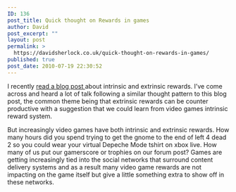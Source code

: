 ```yaml
---
ID: 136
post_title: Quick thought on Rewards in games
author: David
post_excerpt: ""
layout: post
permalink: >
  https://davidsherlock.co.uk/quick-thought-on-rewards-in-games/
published: true
post_date: 2010-07-19 22:30:52
---
```

I recently <a href="http://drealmer.tumblr.com/post/667606021/rewards-and-meaning"> read a blog post </a> about intrinsic and extrinsic rewards. I’ve come across and heard a lot of talk following a similar thought pattern to this blog post, the common theme being that extrinsic rewards can be counter productive with a suggestion that we could learn from video games intrinsic reward system.

But increasingly video games have both intrinsic and extrinsic rewards. How many hours did you spend trying to get the gnome to the end of left 4 dead 2 so you could wear your virtual Depeche Mode tshirt on xbox live. How many of us put our gamerscore or trophies on our forum post? Games are getting increasingly tied into the social networks that surround content delivery systems and as a result many video game rewards are not impacting on the game itself but give a little something extra to show off in these networks.